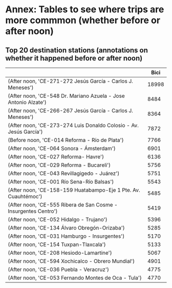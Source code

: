 # Annex: Tables to see where trips are more commmon (whether before or after noon)

## Top 20 destination stations (annotations on whether it happened before or after noon)

|                                                               |   Bici |
|---------------------------------------------------------------|--------|
| (After noon, 'CE-271-272 Jesús García - Carlos J. Meneses')        |  18998 |
| (After noon, 'CE-548 Dr. Mariano Azuela - Jose Antonio Alzate')    |   8484 |
| (After noon, 'CE-266-267 Jesús García - Carlos J. Meneses')        |   8364 |
| (After noon, 'CE-273-274 Luis Donaldo Colosio - Av. Jesús García') |   7872 |
| (Before noon, 'CE-014 Reforma - Río de Plata')                       |   7766 |
| (After noon, 'CE-064 Sonora - Ámsterdam')                          |   6901 |
| (After noon, 'CE-027 Reforma- Havre')                              |   6136 |
| (After noon, 'CE-029 Reforma - Bucareli')                          |   5756 |
| (After noon, 'CE-043 Revillagigedo - Juárez')                      |   5751 |
| (After noon, 'CE-001 Río Sena-Río Balsas')                         |   5543 |
| (After noon, 'CE-158-159 Huatabampo-Eje 1 Pte. Av. Cuauhtémoc')    |   5485 |
| (After noon, 'CE-555 Ribera de San Cosme - Insurgentes Centro')    |   5419 |
| (After noon, 'CE-052 Hidalgo - Trujano')                           |   5396 |
| (After noon, 'CE-134 Álvaro Obregón-Orizaba')                      |   5285 |
| (After noon, 'CE-031 Hamburgo - Insurgentes')                      |   5170 |
| (After noon, 'CE-154 Tuxpan-Tlaxcala')                             |   5133 |
| (After noon, 'CE-208 Hesiodo-Lamartine')                           |   5067 |
| (After noon, 'CE-594 Xochicalco - Obrero Mundial')                 |   4901 |
| (After noon, 'CE-036 Puebla - Veracruz')                           |   4775 |
| (After noon, 'CE-053 Fernando Montes de Oca - Tula')               |   4770 |